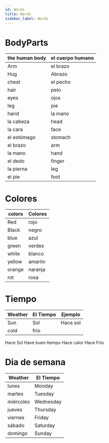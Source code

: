 ```yaml
---
id: Words
title: Words
sidebar_label: Words
---
```


# BodyParts

| the human body | el cuerpo humano |
| -------------- | ---------------- |
| Arm            | el brazo         |
| Hug            | Abrazo           |
| chest          | el pecho         |
| hair           | pelo             |
| eyes           | ojos             |
| leg            | pie              |
| hand           | la mano          |
| la cabeza      | head             |
| la cara        | face             |
| el estómago    | stomach          |
| el brazo       | arm              |
| la mano        | hand             |
| el dedo        | finger           |
| la pierna      | leg              |
| el pie         | foot             |

# Colores

| colors | Colores |
| ------ | ------- |
| Red    | rojo    |
| Black  | negro   |
| blue   | azul    |
| green  | verdes  |
| white  | blanco  |
| yellow | amarilo |
| orange | naranja |
| rot    | rosa    |

# Tiempo

| Weather | El Tiempo | Ejemplo  |
| ------- | --------- | -------- |
| Sun     | Sol       | Hace sol |
| cold    | frío      |          |

Hace Sol
Have buen tiempo
Hace calor
Hace Frío

# Dia de semana

| Weather   | El Tiempo |
| --------- | --------- |
| lunes     | Monday    |
| martes    | Tuesday   |
| miércoles | Wednesday |
| jueves    | Thursday  |
| viernes   | Friday    |
| sábado    | Saturday  |
| domingo   | Sunday    |
